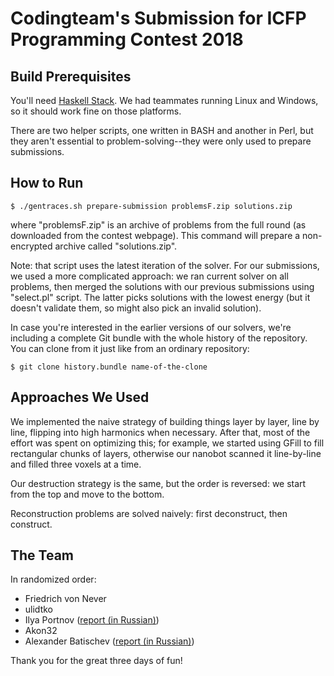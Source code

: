 # Codingteam's Submission for ICFP Programming Contest 2018

## Build Prerequisites

You'll need [Haskell Stack][stack]. We had teammates running Linux and Windows,
so it should work fine on those platforms.

There are two helper scripts, one written in BASH and another in Perl, but they
aren't essential to problem-solving--they were only used to prepare submissions.

[stack]: https://docs.haskellstack.org/en/stable/README/

## How to Run

```shell
$ ./gentraces.sh prepare-submission problemsF.zip solutions.zip
```

where "problemsF.zip" is an archive of problems from the full round (as
downloaded from the contest webpage). This command will prepare a non-encrypted
archive called "solutions.zip".

Note: that script uses the latest iteration of the solver. For our submissions,
we used a more complicated approach: we ran current solver on all problems, then
merged the solutions with our previous submissions using "select.pl" script. The
latter picks solutions with the lowest energy (but it doesn't validate them, so
might also pick an invalid solution).

In case you're interested in the earlier versions of our solvers, we're
including a complete Git bundle with the whole history of the repository. You
can clone from it just like from an ordinary repository:

```shell
$ git clone history.bundle name-of-the-clone
```

## Approaches We Used

We implemented the naive strategy of building things layer by layer, line by
line, flipping into high harmonics when necessary. After that, most of the
effort was spent on optimizing this; for example, we started using GFill to fill
rectangular chunks of layers, otherwise our nanobot scanned it line-by-line and
filled three voxels at a time.

Our destruction strategy is the same, but the order is reversed: we start from
the top and move to the bottom.

Reconstruction problems are solved naively: first deconstruct, then construct.

## The Team

In randomized order:

- Friedrich von Never
- ulidtko
- Ilya Portnov ([report (in Russian)](https://iportnov.blogspot.com/2018/07/icfpc-2018.html))
- Akon32
- Alexander Batischev ([report (in Russian)](https://blog.debiania.in.ua/posts/2018-10-28-icfpc-2018.html))

Thank you for the great three days of fun!
